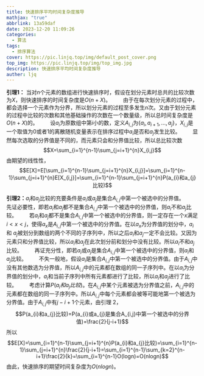 ```yaml
---
title: 快速排序平均时间复杂度推导
mathjax: "true"
abbrlink: 13a59daf
date: 2023-12-20 11:09:26
categories:
  - 算法
tags:
  - 排序算法
cover: https://pic.linjq.top/img/default_post_cover.png
top_img: https://pic.linjq.top/img/top_img.jpg
description: 快速排序平均时间复杂度推导
auther: ljq
---
```


**引理1：** 当对$n$个元素的数组进行快速排序时，假设在划分元素时总共的比较次数为$X$，则快速排序的时间复杂度是$O(n+X)$。
&emsp;&emsp;由于在每次划分元素的过程中，都会选择一个元素作为分界，所以划分元素的过程至多发生$n$次。又由于划分元素的过程中比较的次数和其他基础操作的次数在一个数量级，所以总时间复杂度是$O(n+X)$的。
&emsp;&emsp;设$a_{i}$为原数组中第$i$小的数，定义$A_{i,j}$为$\{a_{i},a_{i+1},...,a_{j}\}$，$X_{i,j}$是一个取值为0或者1的离散随机变量表示在排序过程中$a_{i}$是否和$a_{j}$发生比较。
&emsp;&emsp;显然每次选取的分界值是不同的，而元素只会和分界值比较，所以总比较次数$$X=\sum_{i=1}^{n-1}\sum_{j=i+1}^{n}X_{i,j}$$
由期望的线性性，
$$E[X]=E[\sum_{i=1}^{n-1}\sum_{j=i+1}^{n}X_{i,j}]=\sum_{i=1}^{n-1}\sum_{j=i+1}^{n}E[X_{i,j}]=\sum_{i=1}^{n-1}\sum_{j=i+1}^{n}P(a_{i}和a_{j}比较)$$

**引理2：**$a_{i}$和$a_{j}$比较的充要条件是$a_{i}$或$a_{j}$是集合$A_{i,j}$中第一个被选中的分界值。
&emsp;&emsp;先证必要性，即若$a_{i}$和$a_{j}$都不是集合$A_{i,j}$中第一个被选中的分界值，则$a_{i}$不和$a_{j}$比较。
&emsp;&emsp;若$a_{i}$和$a_{j}$都不是集合$A_{i,j}$中第一个被选中的分界值，则一定存在一个$x$满足$i<x<j$，使得$a_{x}$是$A_{i,j}$中第一个被选中的分界值。在以$a_{x}$为分界值的划分中，$a_{i}$和 $a_{j}$被划分到数组的两个不同的子序列中，所以之后$a_{i}$和$a_{j}$一定不会比较。又因为元素只和分界值比较，所以$a_{i}$和$a_{j}$在此次划分前和划分中没有比较。所以$a_{i}$不和$a_{j}$比较。
&emsp;&emsp;再证充分性，即若$a_{i}$或$a_{j}$是集合$A_{i,j}$中第一个被选中的分界值，则$a_{i}$和$a_{j}$比较。
&emsp;&emsp;不失一般地，假设$a_{i}$是集合$A_{i,j}$中第一个被选中的分界值。由于$A_{i,j}$中没有其他数选为分界值，所以$A_{i,j}$中的元素都在数组的同一子序列中。在以$a_{i}$为分界值的划分中，$a_{i}$和当前子序列中所有元素都进行了比较，所以$a_{i}$和$a_{j}$进行了比较。
&emsp;&emsp;考虑计算$P(a_{i}和a_{j}比较)$。在$A_{i,j}$中某个元素被选为分界值之前，$A_{i,j}$中的元素都在数组的同一子序列中。所以$A_{i,j}$中每个元素都会被等可能地第一个被选为分界值。由于$A_{i,j}$中有$j-i+1$个元素，由引理 2，
$$P(a_{i}和a_{j}比较)=P(a_{i}或a_{j}是集合A_{i,j}中第一个被选中的分界值)=\frac{2}{j-i+1}$$
所以
$$E[X]=\sum_{i=1}^{n-1}\sum_{j=i+1}^{n}P(a_{i}和a_{j}比较)=\sum_{i=1}^{n-1}\sum_{j=i+1}^{n}\frac{2}{j-i+1}=\sum_{i=1}^{n-1}\sum_{k=2}^{n-i+1}\frac{2}{k}=\sum_{i=1}^{n-1}O(logn)=O(nlogn)$$
由此，快速排序的期望时间复杂度为$O(nlogn)$。

